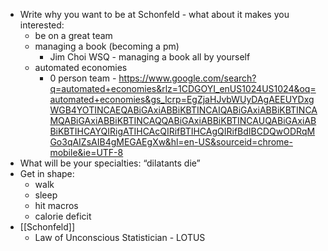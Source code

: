 - Write why you want to be at Schonfeld - what about it makes you interested:
    - be on a great team
    - managing a book (becoming a pm)
        - Jim Choi WSQ - managing a book all by yourself
    - automated economies
        - 0 person team - https://www.google.com/search?q=automated+economies&rlz=1CDGOYI_enUS1024US1024&oq=automated+economies&gs_lcrp=EgZjaHJvbWUyDAgAEEUYDxgWGB4YOTINCAEQABiGAxiABBiKBTINCAIQABiGAxiABBiKBTINCAMQABiGAxiABBiKBTINCAQQABiGAxiABBiKBTINCAUQABiGAxiABBiKBTIHCAYQIRigATIHCAcQIRifBTIHCAgQIRifBdIBCDQwODRqMGo3qAIZsAIB4gMEGAEgXw&hl=en-US&sourceid=chrome-mobile&ie=UTF-8
- What will be your specialties: “dilatants die”
- Get in shape:
    - walk
    - sleep
    - hit macros
    - calorie deficit
- [[Schonfeld]]
    - Law of Unconscious Statistician - LOTUS   
